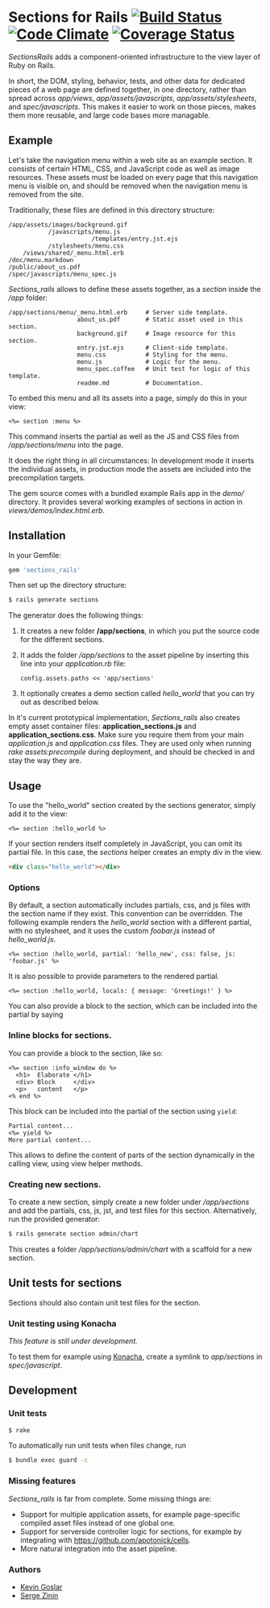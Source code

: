 # Sections for Rails [![Build Status](https://travis-ci.org/kevgo/sections_rails.png?branch=master)](https://travis-ci.org/kevgo/sections_rails) [![Code Climate](https://codeclimate.com/github/kevgo/sections_rails.png)](https://codeclimate.com/github/kevgo/sections_rails) [![Coverage Status](https://coveralls.io/repos/kevgo/sections_rails/badge.png?branch=master)](https://coveralls.io/r/kevgo/sections_rails)

_SectionsRails_ adds a component-oriented infrastructure to the view layer of Ruby on Rails.

In short, the DOM, styling, behavior, tests, and other data for dedicated pieces of a web page are defined together, in one directory,
rather than spread across _app/views_, _app/assets/javascripts_, _app/assets/stylesheets_, and _spec/javascripts_.
This makes it easier to work on those pieces, makes them more reusable, and large code bases more managable.


## Example

Let's take the navigation menu within a web site as an example section.
It consists of certain HTML, CSS, and JavaScript code as well as image resources.
These assets must be loaded on every page that this navigation menu is visible on,
and should be removed when the navigation menu is removed from the site.

Traditionally, these files are defined in this directory structure:

```
/app/assets/images/background.gif
           /javascripts/menu.js
                       /templates/entry.jst.ejs
           /stylesheets/menu.css
    /views/shared/_menu.html.erb
/doc/menu.markdown
/public/about_us.pdf
/spec/javascripts/menu_spec.js
```

_Sections_rails_ allows to define these assets together, as a _section_ inside the _/app_ folder:

    /app/sections/menu/_menu.html.erb     # Server side template.
                       about_us.pdf       # Static asset used in this section.
                       background.gif     # Image resource for this section.
                       entry.jst.ejs      # Client-side template.
                       menu.css           # Styling for the menu.
                       menu.js            # Logic for the menu.
                       menu_spec.coffee   # Unit test for logic of this template.
                       readme.md          # Documentation.

To embed this menu and all its assets into a page, simply do this in your view:

```erb
<%= section :menu %>
```

This command inserts the partial as well as the JS and CSS files from _/app/sections/menu_ into the page.

It does the right thing in all circumstances: In development mode it inserts the individual assets,
in production mode the assets are included into the precompilation targets.

The gem source comes with a bundled example Rails app in the _demo/_ directory.
It provides several working examples of sections in action in _views/demos/index.html.erb_.


## Installation

In your Gemfile:

```ruby
gem 'sections_rails'
```

Then set up the directory structure:

```bash
$ rails generate sections
```

The generator does the following things:

1.  It creates a new folder __/app/sections__,
    in which you put the source code for the different sections.

2.  It adds the folder _/app/sections_ to the asset pipeline by inserting this line into your _application.rb_ file:

        config.assets.paths << 'app/sections'

3.  It optionally creates a demo section called _hello_world_ that you can try out as described below.


In it's current prototypical implementation, _Sections_rails_ also creates empty asset container files:
__application_sections.js__ and __application_sections.css__.
Make sure you require them from your main _application.js_ and _application.css_ files.
They are used only when running _rake assets:precompile_ during deployment, and should be checked in and stay the way they are.


## Usage

To use the "hello_world" section created by the sections generator, simply add it to the view:

```erb
<%= section :hello_world %>
```

If your section renders itself completely in JavaScript, you can omit its partial file.
In this case, the _sections_ helper creates an empty div in the view.

```html
<div class="hello_world"></div>
```

### Options

By default, a section automatically includes partials, css, and js files with the section name if they exist.
This convention can be overridden. The following example renders the _hello_world_ section with a different partial, with no stylesheet,
and it uses the custom _foobar.js_ instead of _hello_world.js_.

```erb
<%= section :hello_world, partial: 'hello_new', css: false, js: 'foobar.js' %>
```

It is also possible to provide parameters to the rendered partial.

```erb
<%= section :hello_world, locals: { message: 'Greetings!' } %>
```

You can also provide a block to the section, which can be included into the partial by saying


### Inline blocks for sections.

You can provide a block to the section, like so:

```erb
<%= section :info_window do %>
  <h1>  Elaborate </h1>
  <div> Block     </div>
  <p>   content   </p>
<% end %>
```

This block can be included into the partial of the section using `yield`:
```erb
Partial content...
<%= yield %>
More partial content...
```

This allows to define the content of parts of the section dynamically in the calling view, using view helper methods.


### Creating new sections.

To create a new section, simply create a new folder under _/app/sections_ and add the partials, css, js, jst, and test files for this section.
Alternatively, run the provided generator:

```bash
$ rails generate section admin/chart
```

This creates a folder _/app/sections/admin/chart_ with a scaffold for a new section.


## Unit tests for sections

Sections should also contain unit test files for the section.


### Unit testing using Konacha

_This feature is still under development._

To test them for example using [Konacha](https://github.com/jfirebaugh/konacha), create a symlink to _app/sections_ in _spec/javascript_.


## Development

### Unit tests

```bash
$ rake
```

To automatically run unit tests when files change, run

```bash
$ bundle exec guard -c
```

### Missing features

_Sections_rails_ is far from complete. Some missing things are:

* Support for multiple application assets, for example page-specific compiled asset files instead of one global one.
* Support for serverside controller logic for sections, for example by integrating with https://github.com/apotonick/cells.
* More natural integration into the asset pipeline.


### Authors

* [Kevin Goslar](https://github.com/kevgo)
* [Serge Zinin](https://github.com/zininserge)
